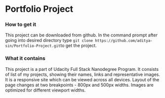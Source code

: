 # Portfolio Project

### How to get it
This project can be downloaded from github. In the command prompt after going into desired directory type `git clone https://github.com/aditya-sin/Portfolio-Project.git`to get the project.

### What it contains
This project is a part of Udacity Full Stack Nanodegree Program. It consists of list of my projects, showing their names, links and representative images. It is a responsive site which can be viewed across all devices. Layout of the page changes at two breakpoints - 800px and 500px widths. Images are optimized for different viewport widths.  